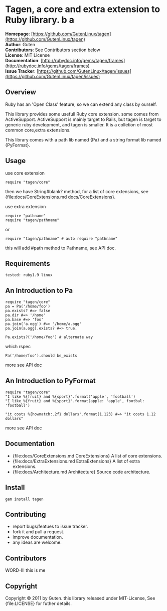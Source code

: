 Tagen, a core and extra extension to Ruby library.
b
a
==========================================

**Homepage**: [https://github.com/GutenLinux/tagen](https://github.com/GutenLinux/tagen) <br/>
**Author**: 	Guten <br/>
**Contributors**: See Contributors section below  <br/>
**License**: MIT License <br/>
**Documentation**: [http://rubydoc.info/gems/tagen/frames](http://rubydoc.info/gems/tagen/frames) <br/>
**Issue Tracker**: [https://github.com/GutenLinux/tagen/issues](https://github.com/GutenLinux/tagen/issues) <br/>

Overview
--------

Ruby has an 'Open Class' feature, so we can extend any class by ourself.

This library provides some usefull Ruby core extension.  some comes from ActiveSupport. ActiveSupport is mainly target to Rails, but tagen is target to generic ruby development, and tagen is smaller. It is a colletion of most common core,extra extensions.

This library comes with a path lib named {Pa} and a string format lib named {PyFormat}.

Usage
-----
use core extension

	require "tagen/core"

then we have String#blank? method, for a list of core extensions, see {file:docs/CoreExtensions.md docs/CoreExtensions}.

use extra extension

	require "pathname"
	require "tagen/pathname"

or

	require "tagen/pathname" # auto require "pathname"

this will add #path method to Pathname, see API doc.

Requirements
------------

	tested: ruby1.9 linux

An Introduction to Pa 
---------------------

	require "tagen/core"
	pa = Pa('/home/foo')
	pa.exists? #=> false
	pa.dir #=> '/home'
	pa.base #=> 'foo'
	pa.join('a.ogg') #=> '/home/a.ogg'
	pa.join(a.ogg).exists? #=> true.

	Pa.exists?('/home/foo') # alternate way

which rspec

	Pa('/home/foo').should be_exists

more see API doc

An Introduction to PyFormat
---------------------------

	require "tagen/core"
	"I like %{fruit} and %{sport}".format('apple', 'football') 
	"I like %{fruit} and %{sport}".format(apple: 'apple', footbal: 'football') 

	"it costs %{howmatch:.2f} dollars".format(1.123) #=> "it costs 1.12 dollars"
	
more see API doc


Documentation
-------------
* {file:docs/CoreExtensions.md CoreExtensions} A list of core extensions.
* {file:docs/ExtraExtensions.md ExtraExtensions} A list of extra extensions.
* {file:docs/Architecture.md Architecture} Source code architecture.

Install
----------
	gem install tagen

Contributing
-------------
* report bugs/featues to issue tracker.
* fork it and pull a request.
* improve documentation.
* any ideas are welcome.

Contributors
------------

WORD-III
this is me


Copyright
---------
Copyright &copy; 2011 by Guten. this library released under MIT-License, See {file:LICENSE} for futher details.
